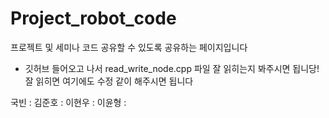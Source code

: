 # Project_robot_code
프로젝트 및 세미나 코드 공유할 수 있도록 공유하는 페이지입니다

- 깃허브 들어오고 나서 read_write_node.cpp 파일 잘 읽히는지 봐주시면 됩니당!
잘 읽히면 여기에도 수정 같이 해주시면 됩니다

국빈 :
김준호 :
이현우 : 
이윤형 : 
